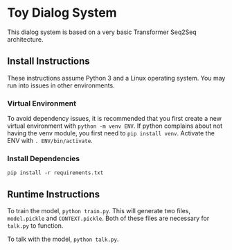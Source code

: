 # Toy Dialog System

This dialog system is based on a very basic Transformer Seq2Seq architecture.

## Install Instructions

These instructions assume Python 3 and a Linux operating system. You may run
into issues in other environments.

### Virtual Environment

To avoid dependency issues, it is recommended that you first create a new
virtual environment with `python -m venv ENV`. If python complains about
not having the venv module, you first need to `pip install venv`. Activate
the ENV with `. ENV/bin/activate`.

### Install Dependencies

`pip install -r requirements.txt`

## Runtime Instructions

To train the model, `python train.py`. This will generate two files,
`model.pickle` and `CONTEXT.pickle`. Both of these files are necessary for
`talk.py` to function.

To talk with the model, `python talk.py`.
